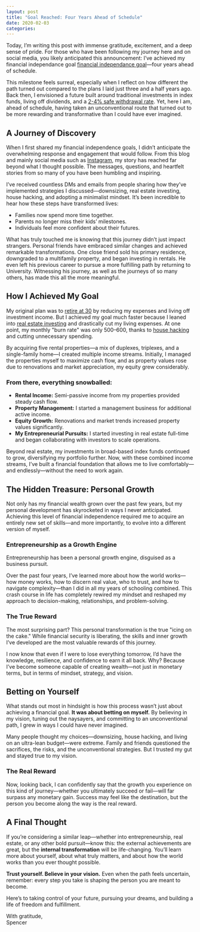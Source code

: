 ```yaml
---
layout: post
title: "Goal Reached: Four Years Ahead of Schedule"
date: 2020-02-03
categories: 
---
```


Today, I’m writing this post with immense gratitude, excitement, and a deep sense of pride. For those who have been following my journey here and on social media, you likely anticipated this announcement: I’ve achieved my financial independance goal [financial independance goal](https://spenriche.github.io/2016/06/09/goal-30/)—four years ahead of schedule.

This milestone feels surreal, especially when I reflect on how different the path turned out compared to the plans I laid just three and a half years ago. Back then, I envisioned a future built around traditional investments in index funds, living off dividends, and a [2-4% safe withdrawal rate](https://spenriche.github.io/2016/12/02/retirement-math/). Yet, here I am, ahead of schedule, having taken an unconventional route that turned out to be more rewarding and transformative than I could have ever imagined.

## A Journey of Discovery

When I first shared my financial independence goals, I didn’t anticipate the overwhelming response and engagement that would follow. From this blog and mainly social media such as [Instagram](https://www.instagram.com/spenriche), my story has reached far beyond what I thought possible. The messages, questions, and heartfelt stories from so many of you have been humbling and inspiring.

I’ve received countless DMs and emails from people sharing how they’ve implemented strategies I discussed—downsizing, real estate investing, house hacking, and adopting a minimalist mindset. It’s been incredible to hear how these steps have transformed lives:
- Families now spend more time together.
- Parents no longer miss their kids’ milestones.
- Individuals feel more confident about their futures.

What has truly touched me is knowing that this journey didn’t just impact strangers. Personal friends have embraced similar changes and achieved remarkable transformations. One close friend sold his primary residence, downgraded to a multifamily property, and began investing in rentals. He even left his previous career to pursue a more fulfilling path by returning to University. Witnessing his journey, as well as the journeys of so many others, has made this all the more meaningful.

## How I Achieved My Goal

My original plan was to [retire at 30](https://spenriche.github.io/2016/06/09/goal-30/) by reducing my expenses and living off investment income. But I achieved my goal much faster because I leaned into [real estate investing](https://spenriche.github.io/2019/09/10/victoria/) and drastically cut my living expenses. At one point, my monthly "burn rate" was only $500–$600, thanks to [house hacking](https://spenriche.github.io/2017/07/06/house-hack/) and cutting unnecessary spending.

By acquiring five rental properties—a mix of duplexes, triplexes, and a single-family home—I created multiple income streams. Initially, I managed the properties myself to maximize cash flow, and as property values rose due to renovations and market appreciation, my equity grew considerably.

### From there, everything snowballed:
- **Rental Income:** Semi-passive income from my properties provided steady cash flow.
- **Property Management:** I started a management business for additional active income.
- **Equity Growth:** Renovations and market trends increased property values significantly.
- **My Entrepreneurial Pursuits:** I started investing in real estate full-time and began collaborating with investors to scale operations.


Beyond real estate, my investments in broad-based index funds continued to grow, diversifying my portfolio further. Now, with these combined income streams, I’ve built a financial foundation that allows me to live comfortably—and endlessly—without the need to work again.

## The Hidden Treasure: Personal Growth

Not only has my financial wealth grown over the past few years, but my personal development has skyrocketed in ways I never anticipated. Achieving this level of financial independence required me to acquire an entirely new set of skills—and more importantly, to evolve into a different version of myself.

### Entrepreneurship as a Growth Engine

Entrepreneurship has been a personal growth engine, disguised as a business pursuit. 

Over the past four years, I’ve learned more about how the world works—how money works, how to discern real value, who to trust, and how to navigate complexity—than I did in all my years of schooling combined. This crash course in life has completely rewired my mindset and reshaped my approach to decision-making, relationships, and problem-solving.

### The True Reward

The most surprising part? This personal transformation is the true "icing on the cake." While financial security is liberating, the skills and inner growth I’ve developed are the most valuable rewards of this journey.

I now know that even if I were to lose everything tomorrow, I’d have the knowledge, resilience, and confidence to earn it all back. Why? Because I’ve become someone capable of creating wealth—not just in monetary terms, but in terms of mindset, strategy, and vision.

## Betting on Yourself

What stands out most in hindsight is how this process wasn’t just about achieving a financial goal. **It was about betting on myself.** By believing in my vision, tuning out the naysayers, and committing to an unconventional path, I grew in ways I could have never imagined.

Many people thought my choices—downsizing, house hacking, and living on an ultra-lean budget—were extreme. Family and friends questioned the sacrifices, the risks, and the unconventional strategies. But I trusted my gut and stayed true to my vision.

### The Real Reward

Now, looking back, I can confidently say that the growth you experience on this kind of journey—whether you ultimately succeed or fail—will far surpass any monetary gain. Success may feel like the destination, but the person you become along the way is the real reward.

## A Final Thought

If you’re considering a similar leap—whether into entrepreneurship, real estate, or any other bold pursuit—know this: the external achievements are great, but the **internal transformation** will be life-changing. You’ll learn more about yourself, about what truly matters, and about how the world works than you ever thought possible.

**Trust yourself. Believe in your vision.** Even when the path feels uncertain, remember: every step you take is shaping the person you are meant to become.

Here’s to taking control of your future, pursuing your dreams, and building a life of freedom and fulfillment.


With gratitude,  
Spencer 
